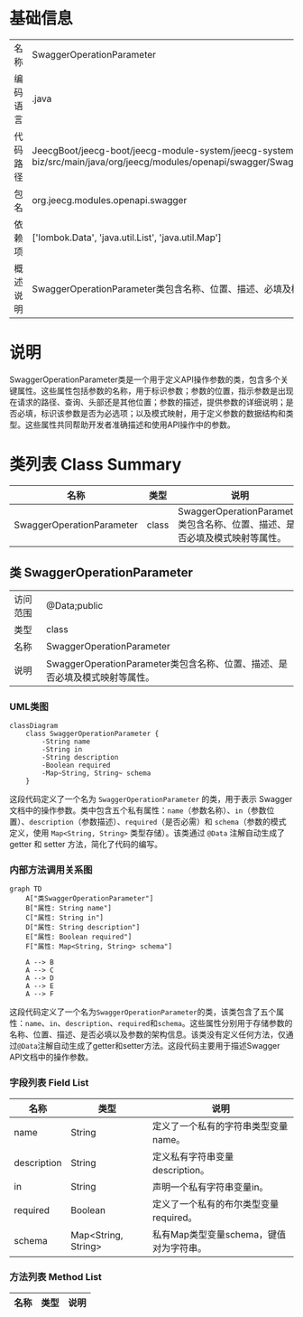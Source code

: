 # 基础信息

|      |      |
|------|------|
| 名称 | SwaggerOperationParameter |
| 编码语言 | .java |
| 代码路径 | JeecgBoot/jeecg-boot/jeecg-module-system/jeecg-system-biz/src/main/java/org/jeecg/modules/openapi/swagger/SwaggerOperationParameter.java |
| 包名 | org.jeecg.modules.openapi.swagger |
| 依赖项 | ['lombok.Data', 'java.util.List', 'java.util.Map'] |
| 概述说明 | SwaggerOperationParameter类包含名称、位置、描述、必填及模式映射属性。 |

# 说明

SwaggerOperationParameter类是一个用于定义API操作参数的类，包含多个关键属性。这些属性包括参数的名称，用于标识参数；参数的位置，指示参数是出现在请求的路径、查询、头部还是其他位置；参数的描述，提供参数的详细说明；是否必填，标识该参数是否为必选项；以及模式映射，用于定义参数的数据结构和类型。这些属性共同帮助开发者准确描述和使用API操作中的参数。

# 类列表 Class Summary

| 名称   | 类型  | 说明 |
|-------|------|-------------|
| SwaggerOperationParameter | class | SwaggerOperationParameter类包含名称、位置、描述、是否必填及模式映射等属性。 |



## 类 SwaggerOperationParameter

|      |      |
|------|------|
| 访问范围 | @Data;public |
| 类型 | class |
| 名称 | SwaggerOperationParameter |
| 说明 | SwaggerOperationParameter类包含名称、位置、描述、是否必填及模式映射等属性。 |


### UML类图

```mermaid
classDiagram
    class SwaggerOperationParameter {
        -String name
        -String in
        -String description
        -Boolean required
        -Map~String, String~ schema
    }
```

这段代码定义了一个名为 `SwaggerOperationParameter` 的类，用于表示 Swagger 文档中的操作参数。类中包含五个私有属性：`name`（参数名称）、`in`（参数位置）、`description`（参数描述）、`required`（是否必需）和 `schema`（参数的模式定义，使用 `Map<String, String>` 类型存储）。该类通过 `@Data` 注解自动生成了 getter 和 setter 方法，简化了代码的编写。


### 内部方法调用关系图

```mermaid
graph TD
    A["类SwaggerOperationParameter"]
    B["属性: String name"]
    C["属性: String in"]
    D["属性: String description"]
    E["属性: Boolean required"]
    F["属性: Map<String, String> schema"]

    A --> B
    A --> C
    A --> D
    A --> E
    A --> F
```

这段代码定义了一个名为`SwaggerOperationParameter`的类，该类包含了五个属性：`name`、`in`、`description`、`required`和`schema`。这些属性分别用于存储参数的名称、位置、描述、是否必填以及参数的架构信息。该类没有定义任何方法，仅通过`@Data`注解自动生成了getter和setter方法。这段代码主要用于描述Swagger API文档中的操作参数。

### 字段列表 Field List

| 名称  | 类型  | 说明 |
|-------|-------|------|
| name | String | 定义了一个私有的字符串类型变量name。 |
| description | String | 定义私有字符串变量description。 |
| in | String | 声明一个私有字符串变量in。 |
| required | Boolean | 定义了一个私有的布尔类型变量required。 |
| schema | Map<String, String> | 私有Map类型变量schema，键值对为字符串。 |

### 方法列表 Method List

| 名称  | 类型  | 说明 |
|-------|-------|------|





